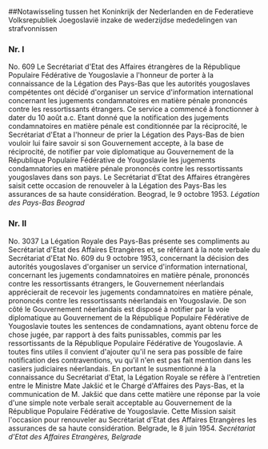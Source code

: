 <meta http-equiv='Content-Type' content='text/html; charset=utf-8' />

##Notawisseling tussen het Koninkrijk der Nederlanden en de Federatieve Volksrepubliek Joegoslavië inzake de wederzijdse mededelingen van strafvonnissen

### Nr.  I  

No. 609 Le Secrétariat d'Etat des Affaires étrangères de la République Populaire Fédérative de Yougoslavie a l'honneur de porter à la connaissance de la Légation des Pays-Bas que les autorités yougoslaves compétentes ont décidé d'organiser un service d'information international concernant les jugements condamnatoires en matière pénale prononcés contre les ressortissants étrangers. Ce service a commencé à fonctionner à dater du 10 août a.c. Etant donné que la notification des jugements condamnatoires en matière pénale est conditionnée par la réciprocité, le Secrétariat d'Etat a l'honneur de prier la Légation des Pays-Bas de bien vouloir lui faire savoir si son Gouvernement accepte, à la base de réciprocité, de notifier par voie diplomatique au Gouvernement de la République Populaire Fédérative de Yougoslavie les jugements condamnatories en matière pénale prononcés contre les ressortissants yougoslaves dans son pays. Le Secrétariat d'Etat des Affaires étrangères saisit cette occasion de renouveler à la Légation des Pays-Bas les assurances de sa haute considération. Beograd, le 9 octobre 1953.  *Légation des Pays-Bas*   *Beograd*    

### Nr.  II  

No. 3037 La Légation Royale des Pays-Bas présente ses compliments au Secrétariat d'Etat des Affaires Etrangères et, se référant à la note verbale du Secrétariat d'Etat No. 609 du 9 octobre 1953, concernant la décision des autorités yougoslaves d'organiser un service d'information international, concernant les jugements condamnatoires en matière pénale, prononcés contre les ressortissants étrangers, le Gouvernement néerlandais apprécierait de recevoir les jugements condamnatoires en matière pénale, prononcés contre les ressortissants néerlandais en Yougoslavie. De son côté le Gouvernement néerlandais est disposé à notifier par la voie diplomatique au Gouvernement de la République Populaire Fédérative de Yougoslavie toutes les sentences de condamnations, ayant obtenu force de chose jugée, par rapport à des faits punissables, commis par les ressortissants de la République Populaire Fédérative de Yougoslavie. A toutes fins utiles il convient d'ajouter qu'il ne sera pas possible de faire notification des contraventions, vu qu'il n'en est pas fait mention dans les casiers judiciaires néerlandais. En portant le susmentionné à la connaissance du Secrétariat d'Etat, la Légation Royale se réfère à l'entretien entre le Ministre Mate Jakšić et le Chargé d'Affaires des Pays-Bas, et la communication de M. Jakšić que dans cette matière une réponse par la voie d'une simple note verbale serait acceptable au Gouvernement de la République Populaire Fédérative de Yougoslavie. Cette Mission saisit l'occasion pour renouveler au Secrétariat d'Etat des Affaires Etrangères les assurances de sa haute considération. Belgrade, le 8 juin 1954.  *Secrétariat d'Etat des Affaires Etrangères,*   *Belgrade*    
